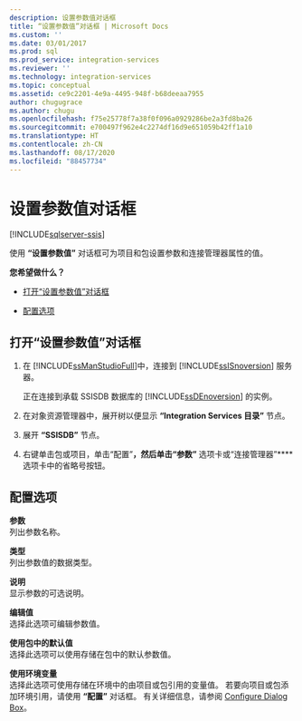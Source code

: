 ```yaml
---
description: 设置参数值对话框
title: “设置参数值”对话框 | Microsoft Docs
ms.custom: ''
ms.date: 03/01/2017
ms.prod: sql
ms.prod_service: integration-services
ms.reviewer: ''
ms.technology: integration-services
ms.topic: conceptual
ms.assetid: ce9c2201-4e9a-4495-948f-b68deeaa7955
author: chugugrace
ms.author: chugu
ms.openlocfilehash: f75e25778f7a38f0f096a0929286be2a3fd8ba26
ms.sourcegitcommit: e700497f962e4c2274df16d9e651059b42ff1a10
ms.translationtype: HT
ms.contentlocale: zh-CN
ms.lasthandoff: 08/17/2020
ms.locfileid: "88457734"
---
```

# <a name="set-parameter-value-dialog-box"></a>设置参数值对话框

[!INCLUDE[sqlserver-ssis](../../includes/applies-to-version/sqlserver-ssis.md)]


  使用 **“设置参数值”** 对话框可为项目和包设置参数和连接管理器属性的值。  
  
 **您希望做什么？**  
  
-   [打开“设置参数值”对话框](#open_dialog)  
  
-   [配置选项](#option)  
  
##  <a name="open-the-set-parameter-value-dialog-box"></a><a name="open_dialog"></a> 打开“设置参数值”对话框  
  
1.  在 [!INCLUDE[ssManStudioFull](../../includes/ssmanstudiofull-md.md)]中，连接到 [!INCLUDE[ssISnoversion](../../includes/ssisnoversion-md.md)] 服务器。  
  
     正在连接到承载 SSISDB 数据库的 [!INCLUDE[ssDEnoversion](../../includes/ssdenoversion-md.md)] 的实例。  
  
2.  在对象资源管理器中，展开树以便显示 **“Integration Services 目录”** 节点。  
  
3.  展开 **“SSISDB”** 节点。  
  
4.  右键单击包或项目，单击“配置”****，然后单击“参数”**** 选项卡或“连接管理器”**** 选项卡中的省略号按钮。  
  
##  <a name="configure-the-options"></a><a name="option"></a> 配置选项  
 **参数**  
 列出参数名称。  
  
 **类型**  
 列出参数值的数据类型。  
  
 **说明**  
 显示参数的可选说明。  
  
 **编辑值**  
 选择此选项可编辑参数值。  
  
 **使用包中的默认值**  
 选择此选项可以使用存储在包中的默认参数值。  
  
 **使用环境变量**  
 选择此选项可使用存储在环境中的由项目或包引用的变量值。 若要向项目或包添加环境引用，请使用 **“配置”** 对话框。 有关详细信息，请参阅 [Configure Dialog Box](../../integration-services/catalog/configure-dialog-box.md)。  
  
  
